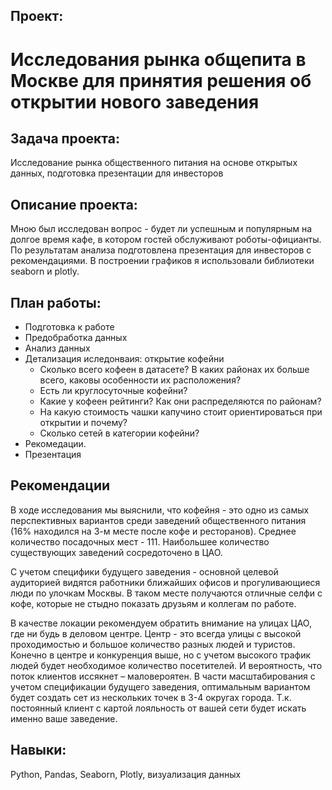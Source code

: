 ## Проект: 
# Исследования рынка общепита в Москве для принятия решения об открытии нового заведения
## Задача проекта:
Исследование рынка общественного питания на основе открытых данных, подготовка презентации для инвесторов
## Описание проекта:
Мною был исследован вопрос - будет ли успешным и популярным на долгое время кафе, в котором гостей обслуживают роботы-официанты. По результатам анализа подготовлена презентация для инвесторов с рекомендациями. В построении графиков я использовали библиотеки seaborn и plotly.
## План работы:
- Подготовка к работе
- Предобработка данных
- Анализ данных
- Детализация иследонваия: открытие кофейни
  - Сколько всего кофеен в датасете? В каких районах их больше всего, каковы особенности их расположения?
  - Есть ли круглосуточные кофейни?
  - Какие у кофеен рейтинги? Как они распределяются по районам?
  - На какую стоимость чашки капучино стоит ориентироваться при открытии и почему?
  - Сколько сетей в категории кофейни?
- Рекомедации.
- Презентация
## Рекомендации
В ходе исследования мы выяснили, что кофейня - это одно из самых перспективных вариантов среди заведений общественного питания (16% находился на 3-м месте после кофе и ресторанов). Среднее количество посадочных мест - 111. Наибольшее количество существующих заведений сосредоточено в ЦАО.

С учетом специфики будущего заведения - основной целевой аудиторией видятся работники ближайших офисов и прогуливающиеся люди по улочкам Москвы. В таком месте получаются отличные селфи с кофе, которые не стыдно показать друзьям и коллегам по работе.

В качестве локации рекомендуем обратить внимание на улицах ЦАО, где ни будь в деловом центре. Центр - это всегда улицы с высокой проходимостью и большое количество разных людей и туристов. Конечно в центре и конкуренция выше, но с учетом высокого трафик людей будет необходимое количество посетителей. И вероятность, что поток клиентов иссякнет – маловероятен. В части масштабирования с учетом спецификации будущего заведения, оптимальным вариантом будет создать сет из нескольких точек в 3-4 округах города. Т.к. постоянный клиент с картой лояльность от вашей сети будет искать именно ваше заведение.

## Навыки: 
Python, Pandas, Seaborn, Plotly, визуализация данных
